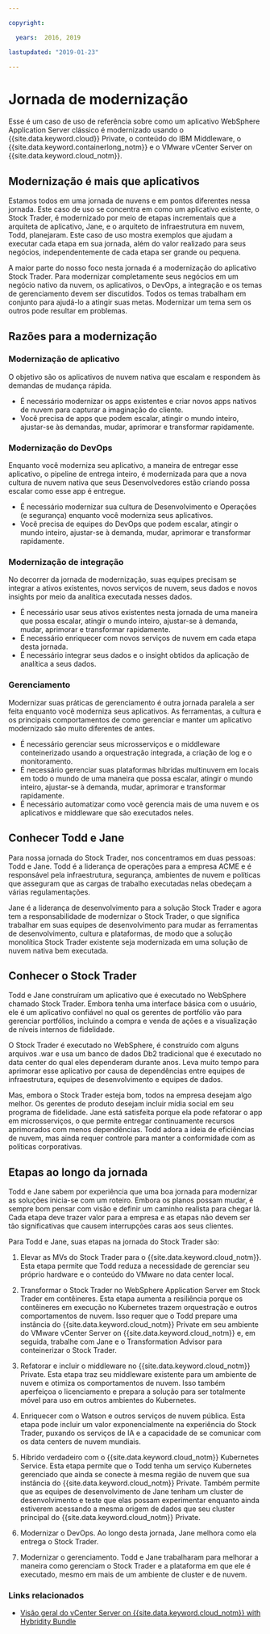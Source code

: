```yaml
---

copyright:

  years:  2016, 2019

lastupdated: "2019-01-23"

---
```


# Jornada de modernização

Esse é um caso de uso de referência sobre como um aplicativo WebSphere Application Server clássico é modernizado usando o {{site.data.keyword.cloud}} Private, o conteúdo do IBM Middleware, o {{site.data.keyword.containerlong_notm}} e o VMware vCenter Server on {{site.data.keyword.cloud_notm}}.

## Modernização é mais que aplicativos

Estamos todos em uma jornada de nuvens e em pontos diferentes nessa jornada. Este caso de uso se concentra em como um aplicativo existente, o Stock Trader, é modernizado por meio de etapas incrementais que a arquiteta de aplicativo, Jane, e o arquiteto de infraestrutura em nuvem, Todd, planejaram. Este caso de uso mostra exemplos que ajudam a executar cada etapa em sua jornada, além do valor realizado para seus negócios, independentemente de cada etapa ser grande ou pequena.

A maior parte do nosso foco nesta jornada é a modernização do aplicativo Stock Trader. Para modernizar completamente seus negócios em um negócio nativo da nuvem, os aplicativos, o DevOps, a integração e os temas de gerenciamento devem ser discutidos. Todos os temas trabalham em conjunto para ajudá-lo a atingir suas metas. Modernizar um tema sem os outros pode resultar em problemas.

## Razões para a modernização

### Modernização de aplicativo

O objetivo são os aplicativos de nuvem nativa que escalam e respondem às demandas de mudança rápida.

* É necessário modernizar os apps existentes e criar novos apps nativos de nuvem para capturar a imaginação do cliente.
* Você precisa de apps que podem escalar, atingir o mundo inteiro, ajustar-se às demandas, mudar, aprimorar e transformar rapidamente.

### Modernização do DevOps

Enquanto você moderniza seu aplicativo, a maneira de entregar esse aplicativo, o pipeline de entrega inteiro, é modernizada para que a nova cultura de nuvem nativa que seus Desenvolvedores estão criando possa escalar como esse app é entregue.

* É necessário modernizar sua cultura de Desenvolvimento e Operações (e segurança) enquanto você moderniza seus aplicativos.
* Você precisa de equipes do DevOps que podem escalar, atingir o mundo inteiro, ajustar-se à demanda, mudar, aprimorar e transformar rapidamente.

###  Modernização de integração

No decorrer da jornada de modernização, suas equipes precisam se integrar a ativos existentes, novos serviços de nuvem, seus dados e novos insights por meio da analítica executada nesses dados.

* É necessário usar seus ativos existentes nesta jornada de uma maneira que possa escalar, atingir o mundo inteiro, ajustar-se à demanda, mudar, aprimorar e transformar rapidamente.
* É necessário enriquecer com novos serviços de nuvem em cada etapa desta jornada.
* É necessário integrar seus dados e o insight obtidos da aplicação de analítica a seus dados.

### Gerenciamento

Modernizar suas práticas de gerenciamento é outra jornada paralela a ser feita enquanto você moderniza seus aplicativos. As ferramentas, a cultura e os principais comportamentos de como gerenciar e manter um aplicativo modernizado são muito diferentes de antes.

* É necessário gerenciar seus microsserviços e o middleware conteinerizado usando a orquestração integrada, a criação de log e o monitoramento.
* É necessário gerenciar suas plataformas híbridas multinuvem em locais em todo o mundo de uma maneira que possa escalar, atingir o mundo inteiro, ajustar-se à demanda, mudar, aprimorar e transformar rapidamente.
* É necessário automatizar como você gerencia mais de uma nuvem e os aplicativos e middleware que são executados neles.

## Conhecer Todd e Jane

Para nossa jornada do Stock Trader, nos concentramos em duas pessoas: Todd e Jane. Todd é a liderança de operações para a empresa ACME e é responsável pela infraestrutura, segurança, ambientes de nuvem e políticas que asseguram que as cargas de trabalho executadas nelas obedeçam a várias regulamentações.

Jane é a liderança de desenvolvimento para a solução Stock Trader e agora tem a responsabilidade de modernizar o Stock Trader, o que significa trabalhar em suas equipes de desenvolvimento para mudar as ferramentas de desenvolvimento, cultura e plataformas, de modo que a solução monolítica Stock Trader existente seja modernizada em uma solução de nuvem nativa bem executada.

## Conhecer o Stock Trader

Todd e Jane construíram um aplicativo que é executado no WebSphere chamado Stock Trader. Embora tenha uma interface básica com o usuário, ele é um aplicativo confiável no qual os gerentes de portfólio vão para gerenciar portfólios, incluindo a compra e venda de ações e a visualização de níveis internos de fidelidade.

O Stock Trader é executado no WebSphere, é construído com alguns arquivos .war e usa um banco de dados Db2 tradicional que é executado no data center do qual eles dependeram durante anos. Leva muito tempo para aprimorar esse aplicativo por causa de dependências entre equipes de infraestrutura, equipes de desenvolvimento e equipes de dados.

Mas, embora o Stock Trader esteja bom, todos na empresa desejam algo melhor. Os gerentes de produto desejam incluir mídia social em seu programa de fidelidade. Jane está satisfeita porque ela pode refatorar o app em microsserviços, o que permite entregar continuamente recursos aprimorados com menos dependências. Todd adora a ideia de eficiências de nuvem, mas ainda requer controle para manter a conformidade com as políticas corporativas.

## Etapas ao longo da jornada

Todd e Jane sabem por experiência que uma boa jornada para modernizar as soluções inicia-se com um roteiro. Embora os planos possam mudar, é sempre bom pensar com visão e definir um caminho realista para chegar lá. Cada etapa deve trazer valor para a empresa e as etapas não devem ser tão significativas que causem interrupções caras aos seus clientes.

Para Todd e Jane, suas etapas na jornada do Stock Trader são:
1. Elevar as MVs do Stock Trader para o {{site.data.keyword.cloud_notm}}. Esta etapa permite que Todd reduza a necessidade de gerenciar seu próprio hardware e o conteúdo do VMware no data center local.

2. Transformar o Stock Trader no WebSphere Application Server em Stock Trader em contêineres. Esta etapa aumenta a resiliência porque os contêineres em execução no Kubernetes trazem orquestração e outros comportamentos de nuvem. Isso requer que o Todd prepare uma instância do {{site.data.keyword.cloud_notm}} Private em seu ambiente do VMware vCenter Server on {{site.data.keyword.cloud_notm}} e, em seguida, trabalhe com Jane e o Transformation Advisor para conteinerizar o Stock Trader.

3. Refatorar e incluir o middleware no {{site.data.keyword.cloud_notm}} Private. Esta etapa traz seu middleware existente para um ambiente de nuvem e otimiza os comportamentos de nuvem. Isso também aperfeiçoa o licenciamento e prepara a solução para
ser totalmente móvel para uso em outros ambientes do Kubernetes.

4. Enriquecer com o Watson e outros serviços de nuvem pública. Esta etapa pode incluir um valor exponencialmente na experiência do Stock Trader, puxando os serviços de IA e a capacidade de se comunicar com os data centers de nuvem mundiais.

5. Híbrido verdadeiro com o {{site.data.keyword.cloud_notm}} Kubernetes Service. Esta etapa permite que o Todd tenha um serviço Kubernetes gerenciado que ainda se conecte à mesma região de nuvem que sua instância do {{site.data.keyword.cloud_notm}} Private. Também permite que as equipes de desenvolvimento de Jane tenham um cluster de desenvolvimento e teste que elas possam experimentar enquanto ainda estiverem acessando a mesma origem de dados que seu cluster principal do {{site.data.keyword.cloud_notm}} Private.

6. Modernizar o DevOps. Ao longo desta jornada, Jane melhora como ela entrega o Stock Trader.

7. Modernizar o gerenciamento. Todd e Jane trabalharam para melhorar a maneira como gerenciam o Stock Trader e a plataforma em que ele é executado, mesmo em mais de um ambiente de cluster e de nuvem.

### Links relacionados

* [Visão geral do vCenter Server on {{site.data.keyword.cloud_notm}} with Hybridity Bundle](/docs/services/vmwaresolutions/archiref/vcs/vcs-hybridity-intro.html)
